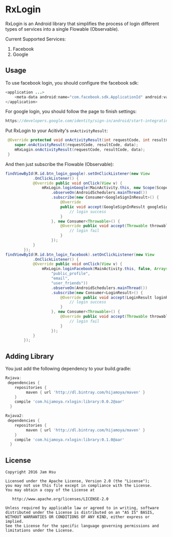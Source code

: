 # RxLogin
RxLogin is an Android library that simplifies the process of login different types of services into a single Flowable (Observable).

Current Supported Services:<br/>
1. Facebook<br/>
2. Google<br/>

Usage
-----

To use facebook login, you should configure the facebook sdk:

```java
<application ...>
    <meta-data android:name="com.facebook.sdk.ApplicationId" android:value="your-fb-app-id-here"/>
</application>
```

For google login, you should follow the page to finish settings:

```java
https://developers.google.com/identity/sign-in/android/start-integrating
```

Put RxLogin to your Acitivity's ```onActivityResult```:

```java
 @Override protected void onActivityResult(int requestCode, int resultCode, Intent data) {
    super.onActivityResult(requestCode, resultCode, data);
    mRxLogin.onActivityResult(requestCode, resultCode, data);
 }
```

And then just subscribe the Flowable (Observable):

```java
findViewById(R.id.btn_login_google).setOnClickListener(new View
            .OnClickListener() {
            @Override public void onClick(View v) {
                mRxLogin.loginGoogle(MainActivity.this, new Scope(Scopes.PLUS_LOGIN))
                    .observeOn(AndroidSchedulers.mainThread())
                    .subscribe(new Consumer<GoogleSignInResult>() {
                        @Override
                        public void accept(GoogleSignInResult googleSignInResult) throws Exception {
                            // login success
                        }
                    }, new Consumer<Throwable>() {
                        @Override public void accept(Throwable throwable) throws Exception {
                            // login fail
                        }
                    });
            }
        });
findViewById(R.id.btn_login_facebook).setOnClickListener(new View
            .OnClickListener() {
            @Override public void onClick(View v) {
                mRxLogin.loginFacebook(MainActivity.this, false, Arrays.asList(
                    "public_profile",
                    "email",
                    "user_friends"))
                    .observeOn(AndroidSchedulers.mainThread())
                    .subscribe(new Consumer<LoginResult>() {
                        @Override public void accept(LoginResult loginResult) throws Exception {
                            // login success
                        }
                    }, new Consumer<Throwable>() {
                        @Override public void accept(Throwable throwable) throws Exception {
                            // login fail
                        }
                    });
            }
        });
```
Adding Library
-----

You just add the following dependency to your build.gradle:
```groovy
Rxjava:
 dependencies {
    repositories {
         maven { url 'http://dl.bintray.com/hijamoya/maven' }
    }
    compile 'com.hijamoya.rxlogin:library:0.0.2@aar'
  }
```
```groovy
Rxjava2:
 dependencies {
    repositories {
         maven { url 'http://dl.bintray.com/hijamoya/maven' }
    }
    compile 'com.hijamoya.rxlogin:library:0.1.0@aar'
  }
```

License
-----
    Copyright 2016 Jam Hsu

    Licensed under the Apache License, Version 2.0 (the "License");
    you may not use this file except in compliance with the License.
    You may obtain a copy of the License at

       http://www.apache.org/licenses/LICENSE-2.0

    Unless required by applicable law or agreed to in writing, software
    distributed under the License is distributed on an "AS IS" BASIS,
    WITHOUT WARRANTIES OR CONDITIONS OF ANY KIND, either express or implied.
    See the License for the specific language governing permissions and
    limitations under the License.